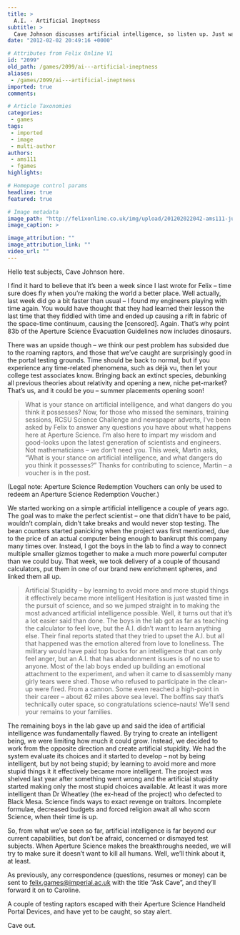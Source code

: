 ```yaml
---
title: >
  A.I. - Artificial Ineptness
subtitle: >
  Cave Johnson discusses artificial intelligence, so listen up. Just watch out for the velociraptors.
date: "2012-02-02 20:49:16 +0000"

# Attributes from Felix Online V1
id: "2099"
old_path: /games/2099/ai---artificial-ineptness
aliases:
 - /games/2099/ai---artificial-ineptness
imported: true
comments:

# Article Taxonomies
categories:
 - games
tags:
 - imported
 - image
 - multi-author
authors:
 - ams111
 - fgames
highlights:

# Homepage control params
headline: true
featured: true

# Image metadata
image_path: "http://felixonline.co.uk/img/upload/201202022042-ams111-jurassic_park_raptor_kitchen-.jpg"
image_caption: >

image_attribution: ""
image_attribution_link: ""
video_url: ""
---
```


Hello test subjects, Cave Johnson here.

I find it hard to believe that it’s been a week since I last wrote for Felix – time sure does fly when you’re making the world a better place. Well actually, last week did go a bit faster than usual – I found my engineers playing with time again. You would have thought that they had learned their lesson the last time that they fiddled with time and ended up causing a rift in fabric of the space-time continuum, causing the [censored]. Again. That’s why point 83b of the Aperture Science Evacuation Guidelines now includes dinosaurs.

There was an upside though – we think our pest problem has subsided due to the roaming raptors, and those that we’ve caught are surprisingly good in the portal testing grounds. Time should be back to normal, but if you experience any time-related phenomena, such as déjà vu, then let your college test associates know. Bringing back an extinct species, debunking all previous theories about relativity and opening a new, niche pet-market? That’s us, and it could be you – summer placements opening soon!
> What is your stance on artificial intelligence, and what dangers do you think it possesses?
Now, for those who missed the seminars, training sessions, RCSU Science Challenge and newspaper adverts, I’ve been asked by Felix to answer any questions you have about what happens here at Aperture Science. I’m also here to impart my wisdom and good-looks upon the latest generation of scientists and engineers. Not mathematicians – we don’t need you. This week, Martin asks, “What is your stance on artificial intelligence, and what dangers do you think it possesses?” Thanks for contributing to science, Martin – a voucher is in the post.

(Legal note: Aperture Science Redemption Vouchers can only be used to redeem an Aperture Science Redemption Voucher.)

We started working on a simple artificial intelligence a couple of years ago. The goal was to make the perfect scientist – one that didn’t have to be paid, wouldn’t complain, didn’t take breaks and would never stop testing. The bean counters started panicking when the project was first mentioned, due to the price of an actual computer being enough to bankrupt this company many times over. Instead, I got the boys in the lab to find a way to connect multiple smaller gizmos together to make a much more powerful computer than we could buy. That week, we took delivery of a couple of thousand calculators, put them in one of our brand new enrichment spheres, and linked them all up.
> Artificial Stupidity – by learning to avoid more and more stupid things it effectively became more intelligent
Hesitation is just wasted time in the pursuit of science, and so we jumped straight in to making the most advanced artificial intelligence possible. Well, it turns out that it’s a lot easier said than done. The boys in the lab got as far as teaching the calculator to feel love, but the A.I. didn’t want to learn anything else. Their final reports stated that they tried to upset the A.I. but all that happened was the emotion altered from love to loneliness. The military would have paid top bucks for an intelligence that can only feel anger, but an A.I. that has abandonment issues is of no use to anyone. Most of the lab boys ended up building an emotional attachment to the experiment, and when it came to disassembly many girly tears were shed. Those who refused to participate in the clean-up were fired. From a cannon. Some even reached a high-point in their career – about 62 miles above sea level. The boffins say that’s technically outer space, so congratulations science-nauts! We’ll send your remains to your families.

The remaining boys in the lab gave up and said the idea of artificial intelligence was fundamentally flawed. By trying to create an intelligent being, we were limiting how much it could grow. Instead, we decided to work from the opposite direction and create artificial stupidity. We had the system evaluate its choices and it started to develop – not by being intelligent, but by not being stupid; by learning to avoid more and more stupid things it it effectively became more intelligent. The project was shelved last year after something went wrong and the artificial stupidity started making only the most stupid choices available. At least it was more intelligent than Dr Wheatley (the ex-head of the project) who defected to Black Mesa. Science finds ways to exact revenge on traitors. Incomplete formulae, decreased budgets and forced religion await all who scorn Science, when their time is up.

So, from what we’ve seen so far, artificial intelligence is far beyond our current capabilities, but don’t be afraid, concerned or dismayed test subjects. When Aperture Science makes the breakthroughs needed, we will try to make sure it doesn’t want to kill all humans. Well, we’ll think about it, at least.

As previously, any correspondence (questions, resumes or money) can be sent to [felix.games@imperial.ac.uk](mailto:felix.games@imperial.ac.uk?subject=Ask%20Cave) with the title “Ask Cave”, and they’ll forward it on to Caroline.

A couple of testing raptors escaped with their Aperture Science Handheld Portal Devices, and have yet to be caught, so stay alert.

Cave out.
